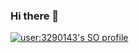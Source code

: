 ### Hi there 👋

[![user:3290143's SO profile](https://stackoverflow-readme-profile.johannchopin.fr/profile-small/3290143?theme=dark)](https://github.com/johannchopin/stackoverflow-readme-profile)

<!--
**andrewlamyw/andrewlamyw** is a ✨ _special_ ✨ repository because its `README.md` (this file) appears on your GitHub profile.

Here are some ideas to get you started:

- 🔭 I’m currently working on ...
- 🌱 I’m currently learning ...
- 👯 I’m looking to collaborate on ...
- 🤔 I’m looking for help with ...
- 💬 Ask me about ...
- 📫 How to reach me: ...
- 😄 Pronouns: ...
- ⚡ Fun fact: ...
-->
